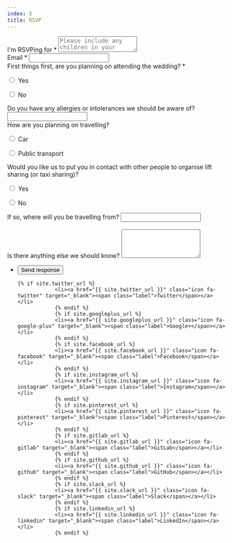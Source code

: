 ```yaml
---
index: 5
title: RSVP
---
```


<form action="https://docs.google.com/forms/d/e/1FAIpQLScTwxhZhTH2P7m-alltgd7LccRFVm6DOWTKR49zpxERLth3Pw/formResponse" method="POST">
	<div class="fields">
		<div class="field">
			<label for="rsvping">I'm RSVPing for *</label>
			<textarea name="entry.559352220" id="rsvping" rows="2" placeholder="Please include any children in your answer too!"></textarea>
		</div>
		<div class="field">
			<label for="email">Email *</label>
			<input type="text" name="entry.443565211" id="email" placeholder=""/>
		</div>
		<div class="field">
			<label for="qcoming">First things first, are you planning on attending the wedding? *</label>
			<p>
				<input type="radio" id="comingyes" name="entry.994465564" value="Yes">
				<label for="comingyes">Yes</label>
			</p>
			<p>
				<input type="radio" id="comingno" name="entry.994465564" value="No">
				<label for="comingno">No</label>
			</p>
		</div>
		<div class="field">
			<label for="food">Do you have any allergies or intolerances we should be aware of?</label>
			<input type="text" id="food" name="entry.1751303409"/>
		</div>
		<div class="field">
			<label for="qcoming">How are you planning on travelling?</label>
			<p>
				<input type="radio" id="travelcar" name="entry.1804390083" value="Car">
				<label for="travelcar">Car</label>
			</p>
			<p>
				<input type="radio" id="travelpublic" name="entry.1804390083" value="Public transport">
				<label for="travelpublic">Public transport</label>
			</p>
		</div>
		<div class="field">
			<label for="qcoming">Would you like us to put you in contact with other people to organise lift sharing (or taxi sharing)?</label>
			<p>
				<input type="radio" id="contravelyes" name="entry.936402010" value="Yes">
				<label for="contravelyes">Yes</label>
			</p>
			<p>
				<input type="radio" id="contravelno" name="entry.936402010" value="No">
				<label for="contravelno">No</label>
			</p>
		</div>
		<div class="field">
			<label for="wherefrom">If so, where will you be travelling from?</label>
			<input type="text" name="entry.85772937" id="wherefrom" placeholder=""/>
		</div>
		<br>
		<div class="field">
			<label for="message">Is there anything else we should know?</label>
			<textarea name="entry.85772937" id="message" rows="4"></textarea>
		</div>
	</div>
	<ul class="actions">
		<li><input type="submit" value="Send response" class="primary" /></li>
	<!--	<li><input type="reset" value="Reset" /></li> -->
	</ul>
</form>
<ul class="icons">

	{% if site.twitter_url %}
				<li><a href="{{ site.twitter_url }}" class="icon fa-twitter" target="_blank"><span class="label">Twitter</span></a></li>
				{% endif %}
				{% if site.googleplus_url %}
				<li><a href="{{ site.googleplus_url }}" class="icon fa-google-plus" target="_blank"><span class="label">Google+</span></a></li>
				{% endif %}
				{% if site.facebook_url %}
				<li><a href="{{ site.facebook_url }}" class="icon fa-facebook" target="_blank"><span class="label">Facebook</span></a></li>
				{% endif %}
				{% if site.instagram_url %}
				<li><a href="{{ site.instagram_url }}" class="icon fa-instagram" target="_blank"><span class="label">Instagram</span></a></li>
				{% endif %}
				{% if site.pinterest_url %}
				<li><a href="{{ site.pinterest_url }}" class="icon fa-pinterest" target="_blank"><span class="label">Pinterest</span></a></li>
				{% endif %}
				{% if site.gitlab_url %}
				<li><a href="{{ site.gitlab_url }}" class="icon fa-gitlab" target="_blank"><span class="label">GitLab</span></a></li>
				{% endif %}
				{% if site.github_url %}
				<li><a href="{{ site.github_url }}" class="icon fa-github" target="_blank"><span class="label">GitHub</span></a></li>
				{% endif %}
				{% if site.slack_url %}
				<li><a href="{{ site.slack_url }}" class="icon fa-slack" target="_blank"><span class="label">Slack</span></a></li>
				{% endif %}
				{% if site.linkedin_url %}
				<li><a href="{{ site.linkedin_url }}" class="icon fa-linkedin" target="_blank"><span class="label">LinkedIn</span></a></li>
				{% endif %}

</ul>
